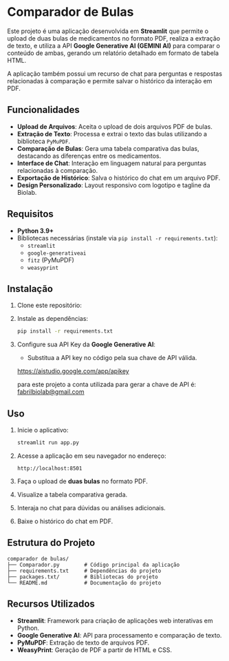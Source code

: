 # Comparador de Bulas  

Este projeto é uma aplicação desenvolvida em **Streamlit** que permite o upload de duas bulas de medicamentos no formato PDF, realiza a extração de texto, e utiliza a API **Google Generative AI (GEMINI AI)** para comparar o conteúdo de ambas, gerando um relatório detalhado em formato de tabela HTML.  

A aplicação também possui um recurso de chat para perguntas e respostas relacionadas à comparação e permite salvar o histórico da interação em PDF.  

## Funcionalidades  
- **Upload de Arquivos**: Aceita o upload de dois arquivos PDF de bulas.  
- **Extração de Texto**: Processa e extrai o texto das bulas utilizando a biblioteca `PyMuPDF`.  
- **Comparação de Bulas**: Gera uma tabela comparativa das bulas, destacando as diferenças entre os medicamentos.  
- **Interface de Chat**: Interação em linguagem natural para perguntas relacionadas à comparação.  
- **Exportação de Histórico**: Salva o histórico do chat em um arquivo PDF.  
- **Design Personalizado**: Layout responsivo com logotipo e tagline da Biolab.  

## Requisitos  
- **Python 3.9+**  
- Bibliotecas necessárias (instale via `pip install -r requirements.txt`):  
  - `streamlit`  
  - `google-generativeai`  
  - `fitz` (PyMuPDF)  
  - `weasyprint`  

## Instalação  
1. Clone este repositório:   

2. Instale as dependências:  
   ```bash  
   pip install -r requirements.txt  
   ```  

3. Configure sua API Key da **Google Generative AI**:  
   - Substitua a API key no código pela sua chave de API válida.  
   
   https://aistudio.google.com/app/apikey

   para este projeto a conta utilizada para gerar a chave de API é: fabrilbiolab@gmail.com
## Uso  
1. Inicie o aplicativo:  
   ```bash  
   streamlit run app.py  
   ```  

2. Acesse a aplicação em seu navegador no endereço:  
   ```
   http://localhost:8501  
   ```  

3. Faça o upload de **duas bulas** no formato PDF.  

4. Visualize a tabela comparativa gerada.  

5. Interaja no chat para dúvidas ou análises adicionais.  

6. Baixe o histórico do chat em PDF.  

## Estrutura do Projeto  
```  
comparador de bulas/  
├── Comparador.py        # Código principal da aplicação  
├── requirements.txt     # Dependências do projeto  
├── packages.txt/        # Bibliotecas do projeto  
└── README.md            # Documentação do projeto  
```  

## Recursos Utilizados  
- **Streamlit**: Framework para criação de aplicações web interativas em Python.  
- **Google Generative AI**: API para processamento e comparação de texto.  
- **PyMuPDF**: Extração de texto de arquivos PDF.  
- **WeasyPrint**: Geração de PDF a partir de HTML e CSS.  
